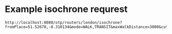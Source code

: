 # Example isochrone requrest

```
http://localhost:8080/otp/routers/london/isochrone?fromPlace=51.52678,-0.310134&mode=WALK,TRANSIT&maxWalkDistance=3000&cutoffSec=3600
```
